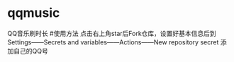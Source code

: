 # qqmusic
QQ音乐刷时长
#使用方法
点击右上角star后Fork仓库，设置好基本信息后到Settings——Secrets and variables——Actions——New repository secret
添加自己的QQ号

